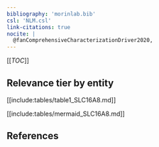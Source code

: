 ```yaml
---
bibliography: 'morinlab.bib'
csl: 'NLM.csl'
link-citations: true
nocite: |
  @fanComprehensiveCharacterizationDriver2020, 
---
```


[[_TOC_]]




## Relevance tier by entity

[[include:tables/table1_SLC16A8.md]]





[[include:tables/mermaid_SLC16A8.md]]

## References


